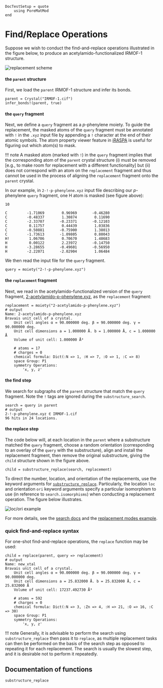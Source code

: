 ```@meta
DocTestSetup = quote
    using PoreMatMod
end
```
# Find/Replace Operations

Suppose we wish to conduct the find-and-replace operations illustrated in the figure below, to produce an acetylamido-functionalized IRMOF-1 structure.

![replacement scheme](../../assets/replace/s_moty-to-r_moty.png)

#### the `parent` structure
First, we load the `parent` IRMOF-1 structure and infer its bonds.

```jldoctest replace_md; output=false
parent = Crystal("IRMOF-1.cif")
infer_bonds!(parent, true)
```

#### the `query` fragment
Next, we define a `query` fragment as a *p*-phenylene moiety.
To guide the replacement, the masked atoms of the `query` fragment must be annotated with `!` in the `.xyz` input file by appending a `!` character at the end of their atomic symbols.
The atom property viewer feature in [iRASPA](https://iraspa.org/) is useful for figuring out which atom(s) to mask.

!!! note
    A masked atom (marked with `!`) in the `query` fragment implies that the corresponding atom of the `parent` crystal structure (i) must be removed [e.g., to make room for replacement with a different functionality] but (ii) does not correspond with an atom on the `replacement` fragment and thus cannot be used in the process of aligning the `replacement` fragment onto the `parent` crystal. 

In our example, in `2-!-p-phenylene.xyz` input file describing our *p*-phenylene `query` fragment, one H atom is masked (see figure above):

```
10

C         -1.71069        0.96969       -0.46280
C         -0.48337        1.30874        0.11690
C         -2.33707       -0.23371       -0.12103
C          0.11757        0.44439        1.03836
C         -0.50881       -0.75900        1.38013
C         -1.73613       -1.09805        0.80043
H!         1.06706        0.70670        1.48683
H          0.00122        2.23972       -0.14750
H         -3.28655       -0.49601       -0.56950
H         -2.22071       -2.02904        1.06484
```

We then read the input file for the `query` fragment.

```jldoctest replace_md; output=false
query = moiety("2-!-p-phenylene.xyz")
```

#### the `replacement` fragment

Next, we read in the acetylamido-functionalized version of the `query` fragment, [2-acetylamido-p-phenylene.xyz](../../../assets/replace/2-acetylamido-p-phenylene.xyz), as the `replacement` fragment:

```jldoctest replace_md; output=false
replacement = moiety("2-acetylamido-p-phenylene.xyz")
# output
Name: 2-acetylamido-p-phenylene.xyz
Bravais unit cell of a crystal.
	Unit cell angles α = 90.000000 deg. β = 90.000000 deg. γ = 90.000000 deg.
	Unit cell dimensions a = 1.000000 Å. b = 1.000000 Å, c = 1.000000 Å
	Volume of unit cell: 1.000000 Å³

	# atoms = 17
	# charges = 0
	chemical formula: Dict(:N => 1, :H => 7, :O => 1, :C => 8)
	space Group: P1
	symmetry Operations:
		'x, y, z'
```

#### the find step

We search for subgraphs of the `parent` structure that match the `query` fragment.
Note the `!` tags are ignored during the `substructure_search`.

```jldoctest replace_md; output=false
search = query in parent
# output
2-!-p-phenylene.xyz ∈ IRMOF-1.cif
96 hits in 24 locations.
```

#### the replace step
The code below will, at each location in the `parent` where a substructure matched the `query` fragment, choose a random orientation (corresponding to an overlay of the `query` with the substructure), align and install the replacement fragment, then remove the original substructure, giving the `child` structure shown in the figure above.

```jldoctest replace_md; output=false
child = substructure_replace(search, replacement)
```

To direct the number, location, and orientation of the replacements, use the keyword arguments for [`substructure_replace`](@ref). Particularly, the location `loc` and orientation `ori` keyword arguments specify a particular isomorphism to use (in reference to `search.isomorphisms`) when conducting a replacement operation. The figure below illustrates.

![loc/ori example](../../assets/replace/loc_ori_example.png)

For more details, see the [search docs](../../manual/find) and the [replacement modes example](../../examples/replacement_modes.html).

### quick find-and-replace syntax

For one-shot find-and-replace operations, the `replace` function may be used:

```jldoctest replace_md; output=false
child = replace(parent, query => replacement)
# output
Name: new_xtal
Bravais unit cell of a crystal.
	Unit cell angles α = 90.000000 deg. β = 90.000000 deg. γ = 90.000000 deg.
	Unit cell dimensions a = 25.832000 Å. b = 25.832000 Å, c = 25.832000 Å
	Volume of unit cell: 17237.492730 Å³

	# atoms = 592
	# charges = 0
	chemical formula: Dict(:N => 3, :Zn => 4, :H => 21, :O => 16, :C => 30)
	space Group: P1
	symmetry Operations:
		'x, y, z'
```

!!! note
    Generally, it is advisable to perform the search using `substructure_replace` then pass it to `replace`, as multiple replacement tasks can then be performed on the basis of the search step as opposed to repeating it for each replacement. The search is usually the slowest step, and it is desirable not to perform it repeatedly.

## Documentation of functions

```@docs
substructure_replace
```
